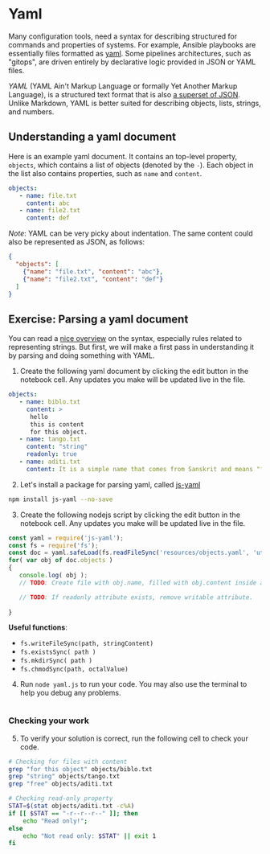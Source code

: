 # Yaml

Many configuration tools, need a syntax for describing structured for commands and properties of systems. For example, Ansible playbooks are essentially files formatted as [yaml](http://docs.ansible.com/ansible/YAMLSyntax.html). Some pipelines architectures, such as "gitops", are driven entirely by declarative logic provided in JSON or YAML files.

_YAML_ (YAML Ain't Markup Language or formally Yet Another Markup Language), is a structured text format that is also [a superset of JSON](https://stackoverflow.com/questions/1726802/what-is-the-difference-between-yaml-and-json/1729545#1729545). Unlike Markdown, YAML is better suited for describing objects, lists, strings, and numbers. 

## Understanding a yaml document

Here is an example yaml document. It contains an top-level property, `objects`, which contains a list of objects (denoted by the `-`). Each object in the list also contains properties, such as `name` and `content`.

```yaml
objects:
   - name: file.txt
     content: abc
   - name: file2.txt
     content: def
```

*Note*: YAML can be very picky about indentation.
The same content could also be represented as JSON, as follows:

```json
{ 
  "objects": [
    {"name": "file.txt", "content": "abc"}, 
    {"name": "file2.txt", "content": "def"}
  ]
}
```

## Exercise: Parsing a yaml document

You can read a [nice overview](https://docs.ansible.com/ansible/latest/reference_appendices/YAMLSyntax.html) on the syntax, especially rules related to representing strings. But first, we will make a first pass in understanding it by parsing and doing something with YAML. 

1. Create the following yaml document by clicking the edit button in the notebook cell. Any updates you make will be updated live in the file.

```yaml |{type:'file', path: 'resources/objects.yaml'}
objects:
   - name: biblo.txt
     content: >
      hello
      this is content
      for this object.
   - name: tango.txt
     content: "string"
     readonly: true 
   - name: aditi.txt
     content: It is a simple name that comes from Sanskrit and means "free," "boundless," "unimpaired," or "entire."

```

2. Let's install a package for parsing yaml, called [js-yaml](https://github.com/nodeca/js-yaml])

```bash | {type:'command', failed_when: 'exitCode != 0' }
npm install js-yaml --no-save
```

3. Create the following nodejs script by clicking the edit button in the notebook cell. Any updates you make will be updated live in the file.


```js |{type:'file', path: 'yaml.js'}
const yaml = require('js-yaml');
const fs = require('fs');
const doc = yaml.safeLoad(fs.readFileSync('resources/objects.yaml', 'utf8'));
for( var obj of doc.objects )
{
   console.log( obj );
   // TODO: Create file with obj.name, filled with obj.content inside an "objects" directory.

   // TODO: If readonly attribute exists, remove writable attribute. 
   
}
```

**Useful functions**:

  * `fs.writeFileSync(path, stringContent)`
  * `fs.existsSync( path )`
  * `fs.mkdirSync( path )`
  * `fs.chmodSync(path, octalValue)`
 


4. Run `node yaml.js` to run your code. You may also use the terminal to help you debug any problems.

```bash|{type:'repl'}
```

### Checking your work

5. To verify your solution is correct, run the following cell to check your code.

```bash | {type: 'command', shell: 'bash'}
# Checking for files with content
grep "for this object" objects/biblo.txt
grep "string" objects/tango.txt
grep "free" objects/aditi.txt

# Checking read-only property
STAT=$(stat objects/aditi.txt -c%A)
if [[ $STAT == "-r--r--r--" ]]; then
    echo "Read only!";
else
    echo "Not read only: $STAT" || exit 1
fi
```

